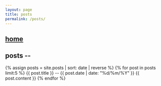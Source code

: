 ```yaml
---
layout: page
title: posts
permalink: /posts/
---
```


<h2><a href="https://blog.otherkat.com">home</a></h2>
<h2>posts -- </h2>
 <div id="post">
		{% assign posts = site.posts | sort: date | reverse %}
		{% for post in posts limit:5  %}
		    {{ post.title }} --
			{{ post.date | date: "%d/%m/%Y" }}
			{{ post.content }}
		{% endfor %}
